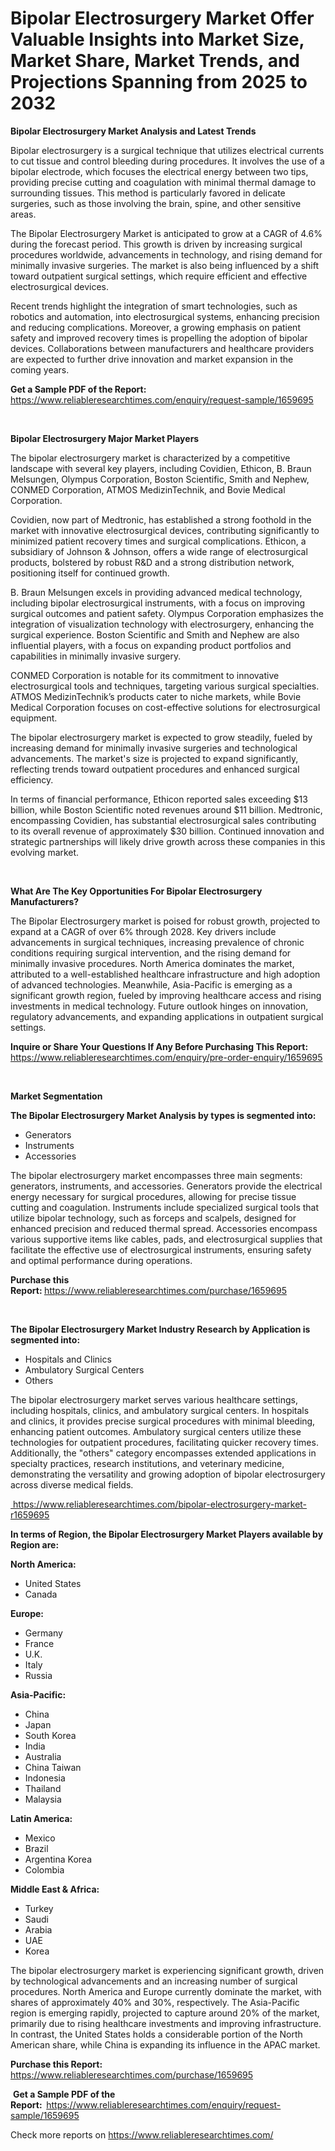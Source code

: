 <p><h1>Bipolar Electrosurgery Market Offer Valuable Insights into Market Size, Market Share, Market Trends, and Projections Spanning from 2025 to 2032</h1></p><p><strong>Bipolar Electrosurgery Market Analysis and Latest Trends</strong></p>
<p><p>Bipolar electrosurgery is a surgical technique that utilizes electrical currents to cut tissue and control bleeding during procedures. It involves the use of a bipolar electrode, which focuses the electrical energy between two tips, providing precise cutting and coagulation with minimal thermal damage to surrounding tissues. This method is particularly favored in delicate surgeries, such as those involving the brain, spine, and other sensitive areas.</p><p>The Bipolar Electrosurgery Market is anticipated to grow at a CAGR of 4.6% during the forecast period. This growth is driven by increasing surgical procedures worldwide, advancements in technology, and rising demand for minimally invasive surgeries. The market is also being influenced by a shift toward outpatient surgical settings, which require efficient and effective electrosurgical devices. </p><p>Recent trends highlight the integration of smart technologies, such as robotics and automation, into electrosurgical systems, enhancing precision and reducing complications. Moreover, a growing emphasis on patient safety and improved recovery times is propelling the adoption of bipolar devices. Collaborations between manufacturers and healthcare providers are expected to further drive innovation and market expansion in the coming years.</p></p>
<p><strong>Get a Sample PDF of the Report:&nbsp;</strong> <a href="https://www.reliableresearchtimes.com/enquiry/request-sample/1659695?utm_campaign=2669&utm_medium=2&utm_source=Github&utm_content=ia&utm_term=03032025&utm_id=bipolar-electrosurgery">https://www.reliableresearchtimes.com/enquiry/request-sample/1659695</a></p>
<p>&nbsp;</p>
<p><strong>Bipolar Electrosurgery Major Market Players</strong></p>
<p><p>The bipolar electrosurgery market is characterized by a competitive landscape with several key players, including Covidien, Ethicon, B. Braun Melsungen, Olympus Corporation, Boston Scientific, Smith and Nephew, CONMED Corporation, ATMOS MedizinTechnik, and Bovie Medical Corporation. </p><p>Covidien, now part of Medtronic, has established a strong foothold in the market with innovative electrosurgical devices, contributing significantly to minimized patient recovery times and surgical complications. Ethicon, a subsidiary of Johnson & Johnson, offers a wide range of electrosurgical products, bolstered by robust R&D and a strong distribution network, positioning itself for continued growth.</p><p>B. Braun Melsungen excels in providing advanced medical technology, including bipolar electrosurgical instruments, with a focus on improving surgical outcomes and patient safety. Olympus Corporation emphasizes the integration of visualization technology with electrosurgery, enhancing the surgical experience. Boston Scientific and Smith and Nephew are also influential players, with a focus on expanding product portfolios and capabilities in minimally invasive surgery.</p><p>CONMED Corporation is notable for its commitment to innovative electrosurgical tools and techniques, targeting various surgical specialties. ATMOS MedizinTechnik’s products cater to niche markets, while Bovie Medical Corporation focuses on cost-effective solutions for electrosurgical equipment.</p><p>The bipolar electrosurgery market is expected to grow steadily, fueled by increasing demand for minimally invasive surgeries and technological advancements. The market's size is projected to expand significantly, reflecting trends toward outpatient procedures and enhanced surgical efficiency.</p><p>In terms of financial performance, Ethicon reported sales exceeding $13 billion, while Boston Scientific noted revenues around $11 billion. Medtronic, encompassing Covidien, has substantial electrosurgical sales contributing to its overall revenue of approximately $30 billion. Continued innovation and strategic partnerships will likely drive growth across these companies in this evolving market.</p></p>
<p>&nbsp;</p>
<p><strong>What Are The Key Opportunities For Bipolar Electrosurgery Manufacturers?</strong></p>
<p><p>The Bipolar Electrosurgery market is poised for robust growth, projected to expand at a CAGR of over 6% through 2028. Key drivers include advancements in surgical techniques, increasing prevalence of chronic conditions requiring surgical intervention, and the rising demand for minimally invasive procedures. North America dominates the market, attributed to a well-established healthcare infrastructure and high adoption of advanced technologies. Meanwhile, Asia-Pacific is emerging as a significant growth region, fueled by improving healthcare access and rising investments in medical technology. Future outlook hinges on innovation, regulatory advancements, and expanding applications in outpatient surgical settings.</p></p>
<p><strong>Inquire or Share Your Questions If Any Before Purchasing This Report:</strong> <a href="https://www.reliableresearchtimes.com/enquiry/pre-order-enquiry/1659695?utm_campaign=2669&utm_medium=2&utm_source=Github&utm_content=ia&utm_term=03032025&utm_id=bipolar-electrosurgery">https://www.reliableresearchtimes.com/enquiry/pre-order-enquiry/1659695</a></p>
<p>&nbsp;</p>
<p><strong>Market Segmentation</strong></p>
<p><strong>The Bipolar Electrosurgery Market Analysis by types is segmented into:</strong></p>
<p><ul><li>Generators</li><li>Instruments</li><li>Accessories</li></ul></p>
<p><p>The bipolar electrosurgery market encompasses three main segments: generators, instruments, and accessories. Generators provide the electrical energy necessary for surgical procedures, allowing for precise tissue cutting and coagulation. Instruments include specialized surgical tools that utilize bipolar technology, such as forceps and scalpels, designed for enhanced precision and reduced thermal spread. Accessories encompass various supportive items like cables, pads, and electrosurgical supplies that facilitate the effective use of electrosurgical instruments, ensuring safety and optimal performance during operations.</p></p>
<p><strong>Purchase this Report:&nbsp;</strong><a href="https://www.reliableresearchtimes.com/purchase/1659695?utm_campaign=2669&utm_medium=2&utm_source=Github&utm_content=ia&utm_term=03032025&utm_id=bipolar-electrosurgery">https://www.reliableresearchtimes.com/purchase/1659695</a></p>
<p>&nbsp;</p>
<p><strong>The Bipolar Electrosurgery Market Industry Research by Application is segmented into:</strong></p>
<p><ul><li>Hospitals and Clinics</li><li>Ambulatory Surgical Centers</li><li>Others</li></ul></p>
<p><p>The bipolar electrosurgery market serves various healthcare settings, including hospitals, clinics, and ambulatory surgical centers. In hospitals and clinics, it provides precise surgical procedures with minimal bleeding, enhancing patient outcomes. Ambulatory surgical centers utilize these technologies for outpatient procedures, facilitating quicker recovery times. Additionally, the "others" category encompasses extended applications in specialty practices, research institutions, and veterinary medicine, demonstrating the versatility and growing adoption of bipolar electrosurgery across diverse medical fields.</p></p>
<p><a href="https://www.reliableresearchtimes.com/bipolar-electrosurgery-market-r1659695?utm_campaign=2669&utm_medium=2&utm_source=Github&utm_content=ia&utm_term=03032025&utm_id=bipolar-electrosurgery">&nbsp;https://www.reliableresearchtimes.com/bipolar-electrosurgery-market-r1659695</a></p>
<p><strong>In terms of Region, the Bipolar Electrosurgery Market Players available by Region are:</strong></p>
<p>
    <p> <strong> North America: </strong>
        <ul>
            <li>United States</li>
            <li>Canada</li>
        </ul>
        </p> 
    <p> <strong> Europe: </strong>
        <ul>
            <li>Germany</li>
            <li>France</li>
            <li>U.K.</li>
            <li>Italy</li>
            <li>Russia</li>
        </ul>
        </p> 
    <p> <strong> Asia-Pacific: </strong>
        <ul>
            <li>China</li>
            <li>Japan</li>
            <li>South Korea</li>
            <li>India</li>
            <li>Australia</li>
            <li>China Taiwan</li>
            <li>Indonesia</li>
            <li>Thailand</li>
            <li>Malaysia</li>
        </ul>
        </p> 
    <p> <strong> Latin America: </strong>
        <ul>
            <li>Mexico</li>
            <li>Brazil</li>
            <li>Argentina Korea</li>
            <li>Colombia</li>
        </ul>
        </p> 
    <p> <strong> Middle East & Africa: </strong>
        <ul>
            <li>Turkey</li>
            <li>Saudi</li>
            <li>Arabia</li>
            <li>UAE</li>
            <li>Korea</li>
        </ul>
    </p>
    </p>
<p><p>The bipolar electrosurgery market is experiencing significant growth, driven by technological advancements and an increasing number of surgical procedures. North America and Europe currently dominate the market, with shares of approximately 40% and 30%, respectively. The Asia-Pacific region is emerging rapidly, projected to capture around 20% of the market, primarily due to rising healthcare investments and improving infrastructure. In contrast, the United States holds a considerable portion of the North American share, while China is expanding its influence in the APAC market.</p></p>
<p><strong>Purchase this Report: </strong><a href="https://www.reliableresearchtimes.com/purchase/1659695?utm_campaign=2669&utm_medium=2&utm_source=Github&utm_content=ia&utm_term=03032025&utm_id=bipolar-electrosurgery">https://www.reliableresearchtimes.com/purchase/1659695</a></p>
<p>&nbsp;<strong>Get a Sample PDF of the Report:&nbsp;&nbsp;</strong><a href="https://www.reliableresearchtimes.com/enquiry/request-sample/1659695?utm_campaign=2669&utm_medium=2&utm_source=Github&utm_content=ia&utm_term=03032025&utm_id=bipolar-electrosurgery">https://www.reliableresearchtimes.com/enquiry/request-sample/1659695</a></p>
<p><strong></strong></p>
<p>Check more reports on <a href="https://www.reliableresearchtimes.com/?utm_campaign=2669&utm_medium=2&utm_source=Github&utm_content=ia&utm_term=03032025&utm_id=bipolar-electrosurgery">https://www.reliableresearchtimes.com/</a></p>
